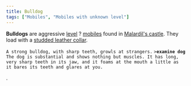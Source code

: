 ```yaml
---
title: Bulldog
tags: ["Mobiles", "Mobiles with unknown level"]
---
```

**Bulldogs** are aggressive [level](level "wikilink") ?
[mobiles](mobile "wikilink") found in [Malardil's
castle](Malardil's_castle "wikilink"). They load with a [studded leather
collar](studded_leather_collar "wikilink").

`A strong bulldog, with sharp teeth, growls at strangers.`
`>`**`examine dog`**
`The dog is substantial and shows nothing but muscles. It has long,`
`very sharp teeth in its jaw, and it foams at the mouth a little as`
`it bares its teeth and glares at you.`

.
 